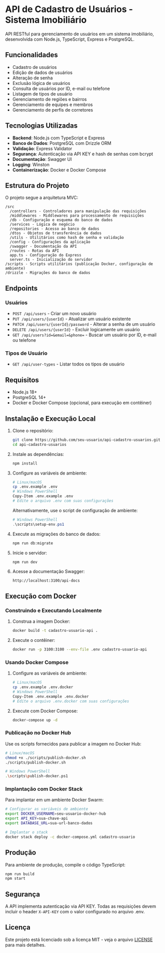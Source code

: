 # API de Cadastro de Usuários - Sistema Imobiliário

API RESTful para gerenciamento de usuários em um sistema imobiliário, desenvolvida com Node.js, TypeScript, Express e PostgreSQL.

## Funcionalidades

- Cadastro de usuários
- Edição de dados de usuários
- Alteração de senha
- Exclusão lógica de usuários
- Consulta de usuários por ID, e-mail ou telefone
- Listagem de tipos de usuário
- Gerenciamento de regiões e bairros
- Gerenciamento de equipes e membros
- Gerenciamento de perfis de corretores

## Tecnologias Utilizadas

- **Backend**: Node.js com TypeScript e Express
- **Banco de Dados**: PostgreSQL com Drizzle ORM
- **Validação**: Express Validator
- **Segurança**: Autenticação via API KEY e hash de senhas com bcrypt
- **Documentação**: Swagger UI
- **Logging**: Winston
- **Containerização**: Docker e Docker Compose

## Estrutura do Projeto

O projeto segue a arquitetura MVC:

```
/src
  /controllers - Controladores para manipulação das requisições
  /middlewares - Middlewares para processamento de requisições
  /db - Configuração e esquema do banco de dados
  /services - Lógica de negócio
  /repositories - Acesso ao banco de dados
  /dtos - Objetos de transferência de dados
  /utils - Utilitários como hash de senha e validação
  /config - Configurações da aplicação
  /swagger - Documentação da API
  /routes - Rotas da API
  app.ts - Configuração do Express
  server.ts - Inicialização do servidor
/scripts - Scripts utilitários (publicação Docker, configuração de ambiente)
/drizzle - Migrações do banco de dados
```

## Endpoints

### Usuários

- `POST /api/users` - Criar um novo usuário
- `PUT /api/users/{userId}` - Atualizar um usuário existente
- `PATCH /api/users/{userId}/password` - Alterar a senha de um usuário
- `DELETE /api/users/{userId}` - Excluir logicamente um usuário
- `GET /api/users?id=&email=&phone=` - Buscar um usuário por ID, e-mail ou telefone

### Tipos de Usuário

- `GET /api/user-types` - Listar todos os tipos de usuário

## Requisitos

- Node.js 18+
- PostgreSQL 14+
- Docker e Docker Compose (opcional, para execução em contêiner)

## Instalação e Execução Local

1. Clone o repositório:
   ```bash
   git clone https://github.com/seu-usuario/api-cadastro-usuarios.git
   cd api-cadastro-usuarios
   ```

2. Instale as dependências:
   ```bash
   npm install
   ```

3. Configure as variáveis de ambiente:
   ```bash
   # Linux/macOS
   cp .env.example .env
   # Windows PowerShell
   Copy-Item .env.example .env
   # Edite o arquivo .env com suas configurações
   ```

   Alternativamente, use o script de configuração de ambiente:
   ```powershell
   # Windows PowerShell
   .\scripts\setup-env.ps1
   ```

4. Execute as migrações do banco de dados:
   ```bash
   npm run db:migrate
   ```

5. Inicie o servidor:
   ```bash
   npm run dev
   ```

6. Acesse a documentação Swagger:
   ```
   http://localhost:3100/api-docs
   ```

## Execução com Docker

### Construindo e Executando Localmente

1. Construa a imagem Docker:
   ```bash
   docker build -t cadastro-usuario-api .
   ```

2. Execute o contêiner:
   ```bash
   docker run -p 3100:3100 --env-file .env cadastro-usuario-api
   ```

### Usando Docker Compose

1. Configure as variáveis de ambiente:
   ```bash
   # Linux/macOS
   cp .env.example .env.docker
   # Windows PowerShell
   Copy-Item .env.example .env.docker
   # Edite o arquivo .env.docker com suas configurações
   ```

2. Execute com Docker Compose:
   ```bash
   docker-compose up -d
   ```

### Publicação no Docker Hub

Use os scripts fornecidos para publicar a imagem no Docker Hub:

```bash
# Linux/macOS
chmod +x ./scripts/publish-docker.sh
./scripts/publish-docker.sh

# Windows PowerShell
.\scripts\publish-docker.ps1
```

### Implantação com Docker Stack

Para implantar em um ambiente Docker Swarm:

```bash
# Configurar as variáveis de ambiente
export DOCKER_USERNAME=seu-usuario-docker-hub
export API_KEY=sua-chave-api
export DATABASE_URL=sua-url-banco-dados

# Implantar o stack
docker stack deploy -c docker-compose.yml cadastro-usuario
```

## Produção

Para ambiente de produção, compile o código TypeScript:

```bash
npm run build
npm start
```

## Segurança

A API implementa autenticação via API KEY. Todas as requisições devem incluir o header `X-API-KEY` com o valor configurado no arquivo .env.

## Licença

Este projeto está licenciado sob a licença MIT - veja o arquivo [LICENSE](LICENSE) para mais detalhes.
